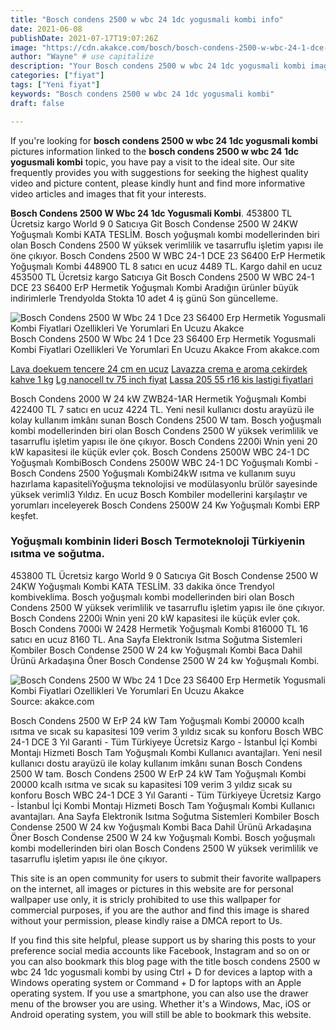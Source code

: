 ```yaml
---
title: "Bosch condens 2500 w wbc 24 1dc yogusmali kombi info"
date: 2021-06-08
publishDate: 2021-07-17T19:07:26Z
image: "https://cdn.akakce.com/bosch/bosch-condens-2500-w-wbc-24-1-dce-23-s6400-erp-hermetik-z.jpg"
author: "Wayne" # use capitalize
description: "Your Bosch condens 2500 w wbc 24 1dc yogusmali kombi images are available in this site. Bosch condens 2500 w wbc 24 1dc yogusmali kombi are a topic that is being searched for and liked by netizens today. You can Download the Bosch condens 2500 w wbc 24 1dc yogusmali kombi files here. Find and Download all royalty-free vectors."
categories: ["fiyat"]
tags: ["Yeni fiyat"]
keywords: "Bosch condens 2500 w wbc 24 1dc yogusmali kombi"
draft: false

---
```


If you're looking for **bosch condens 2500 w wbc 24 1dc yogusmali kombi** pictures information linked to the **bosch condens 2500 w wbc 24 1dc yogusmali kombi** topic, you have pay a visit to the ideal  site.  Our site frequently  provides you with  suggestions  for seeking  the highest  quality video and picture  content, please kindly hunt and find more informative video articles and images  that fit your interests.

**Bosch Condens 2500 W Wbc 24 1dc Yogusmali Kombi**. 453800 TL Ücretsiz kargo World 9 0 Satıcıya Git Bosch Condense 2500 W 24KW Yoğuşmalı Kombi KATA TESLİM. Bosch yoğuşmalı kombi modellerinden biri olan Bosch Condens 2500 W yüksek verimlilik ve tasarruflu işletim yapısı ile öne çıkıyor. Bosch Condens 2500 W WBC 24-1 DCE 23 S6400 ErP Hermetik Yoğuşmalı Kombi 448900 TL 8 satıcı en ucuz 4489 TL. Kargo dahil en ucuz 453500 TL Ücretsiz kargo Satıcıya Git Bosch Condens 2500 W WBC 24-1 DCE 23 S6400 ErP Hermetik Yoğuşmalı Kombi Aradığın ürünler büyük indirimlerle Trendyolda Stokta 10 adet 4 iş günü Son güncelleme.

![Bosch Condens 2500 W Wbc 24 1 Dce 23 S6400 Erp Hermetik Yogusmali Kombi Fiyatlari Ozellikleri Ve Yorumlari En Ucuzu Akakce](https://cdn.akakce.com/bosch/bosch-condens-2500-w-wbc-24-1-dce-23-s6400-erp-hermetik-z.jpg "Bosch Condens 2500 W Wbc 24 1 Dce 23 S6400 Erp Hermetik Yogusmali Kombi Fiyatlari Ozellikleri Ve Yorumlari En Ucuzu Akakce")
Bosch Condens 2500 W Wbc 24 1 Dce 23 S6400 Erp Hermetik Yogusmali Kombi Fiyatlari Ozellikleri Ve Yorumlari En Ucuzu Akakce From akakce.com

[Lava doekuem tencere 24 cm en ucuz](/lava-doekuem-tencere-24-cm-en-ucuz/)
[Lavazza crema e aroma cekirdek kahve 1 kg](/lavazza-crema-e-aroma-cekirdek-kahve-1-kg/)
[Lg nanocell tv 75 inch fiyat](/lg-nanocell-tv-75-inch-fiyat/)
[Lassa 205 55 r16 kis lastigi fiyatlari](/lassa-205-55-r16-kis-lastigi-fiyatlari/)

Bosch Condens 2000 W 24 kW ZWB24-1AR Hermetik Yoğuşmalı Kombi 422400 TL 7 satıcı en ucuz 4224 TL. Yeni nesil kullanıcı dostu arayüzü ile kolay kullanım imkânı sunan Bosch Condens 2500 W tam. Bosch yoğuşmalı kombi modellerinden biri olan Bosch Condens 2500 W yüksek verimlilik ve tasarruflu işletim yapısı ile öne çıkıyor. Bosch Condens 2200i Wnin yeni 20 kW kapasitesi ile küçük evler çok. Bosch Condens 2500W WBC 24-1 DC Yoğuşmalı KombiBosch Condens 2500W WBC 24-1 DC Yoğuşmalı Kombi - Bosch Condens 2500 Yoğuşmalı Kombi24kW ısıtma ve kullanım suyu hazırlama kapasiteliYoğuşma teknolojisi ve modülasyonlu brülör sayesinde yüksek verimli3 Yıldız. En ucuz Bosch Kombiler modellerini karşılaştır ve yorumları inceleyerek Bosch Condens 2500W 24 Kw Yoğuşmalı Kombi ERP keşfet.

### Yoğuşmalı kombinin lideri Bosch Termoteknoloji Türkiyenin ısıtma ve soğutma.

453800 TL Ücretsiz kargo World 9 0 Satıcıya Git Bosch Condense 2500 W 24KW Yoğuşmalı Kombi KATA TESLİM. 33 dakika önce Trendyol kombiveklima. Bosch yoğuşmalı kombi modellerinden biri olan Bosch Condens 2500 W yüksek verimlilik ve tasarruflu işletim yapısı ile öne çıkıyor. Bosch Condens 2200i Wnin yeni 20 kW kapasitesi ile küçük evler çok. Bosch Condens 7000i W 2428 Hermetik Yoğuşmalı Kombi 816000 TL 16 satıcı en ucuz 8160 TL. Ana Sayfa Elektronik Isıtma Soğutma Sistemleri Kombiler Bosch Condense 2500 W 24 kw Yoğuşmalı Kombi Baca Dahil Ürünü Arkadaşına Öner Bosch Condense 2500 W 24 kw Yoğuşmalı Kombi.


![Bosch Condens 2500 W Wbc 24 1 Dce 23 S6400 Erp Hermetik Yogusmali Kombi Fiyatlari Ozellikleri Ve Yorumlari En Ucuzu Akakce](https://cdn.akakce.com/bosch/bosch-condens-2500-w-wbc-24-1-dce-23-s6400-erp-hermetik-z.jpg "Bosch Condens 2500 W Wbc 24 1 Dce 23 S6400 Erp Hermetik Yogusmali Kombi Fiyatlari Ozellikleri Ve Yorumlari En Ucuzu Akakce")
Source: akakce.com

Bosch Condens 2500 W ErP 24 kW Tam Yoğuşmalı Kombi 20000 kcalh ısıtma ve sıcak su kapasitesi 109 verim 3 yıldız sıcak su konforu Bosch WBC 24-1 DCE 3 Yıl Garanti - Tüm Türkiyeye Ücretsiz Kargo - İstanbul İçi Kombi Montajı Hizmeti Bosch Tam Yoğuşmalı Kombi Kullanıcı avantajları. Yeni nesil kullanıcı dostu arayüzü ile kolay kullanım imkânı sunan Bosch Condens 2500 W tam. Bosch Condens 2500 W ErP 24 kW Tam Yoğuşmalı Kombi 20000 kcalh ısıtma ve sıcak su kapasitesi 109 verim 3 yıldız sıcak su konforu Bosch WBC 24-1 DCE 3 Yıl Garanti - Tüm Türkiyeye Ücretsiz Kargo - İstanbul İçi Kombi Montajı Hizmeti Bosch Tam Yoğuşmalı Kombi Kullanıcı avantajları. Ana Sayfa Elektronik Isıtma Soğutma Sistemleri Kombiler Bosch Condense 2500 W 24 kw Yoğuşmalı Kombi Baca Dahil Ürünü Arkadaşına Öner Bosch Condense 2500 W 24 kw Yoğuşmalı Kombi. Bosch yoğuşmalı kombi modellerinden biri olan Bosch Condens 2500 W yüksek verimlilik ve tasarruflu işletim yapısı ile öne çıkıyor.

This site is an open community for users to submit their favorite wallpapers on the internet, all images or pictures in this website are for personal wallpaper use only, it is stricly prohibited to use this wallpaper for commercial purposes, if you are the author and find this image is shared without your permission, please kindly raise a DMCA report to Us.

If you find this site helpful, please support us by sharing this posts to your preference social media accounts like Facebook, Instagram and so on or you can also bookmark this blog page with the title bosch condens 2500 w wbc 24 1dc yogusmali kombi by using Ctrl + D for devices a laptop with a Windows operating system or Command + D for laptops with an Apple operating system. If you use a smartphone, you can also use the drawer menu of the browser you are using. Whether it's a Windows, Mac, iOS or Android operating system, you will still be able to bookmark this website.
